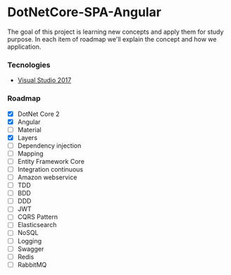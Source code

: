 # DotNetCore-SPA-Angular
The goal of this project is learning new concepts and apply them for study purpose. In each item of roadmap we'll explain the concept and how we application.

### Tecnologies
  * [Visual Studio 2017](https://www.visualstudio.com/pt-br/downloads/)
  
### Roadmap
  - [x] DotNet Core 2  
  - [x] Angular
  - [ ] Material
  - [x] Layers
  - [ ] Dependency injection
  - [ ] Mapping
  - [ ] Entity Framework Core  
  - [ ] Integration continuous
  - [ ] Amazon webservice
  - [ ] TDD
  - [ ] BDD
  - [ ] DDD
  - [ ] JWT
  - [ ] CQRS Pattern
  - [ ] Elasticsearch
  - [ ] NoSQL
  - [ ] Logging
  - [ ] Swagger
  - [ ] Redis
  - [ ] RabbitMQ
